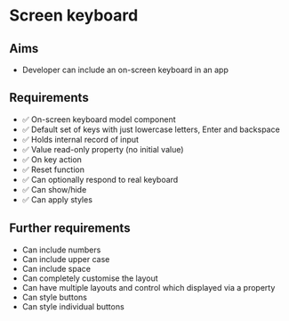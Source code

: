Screen keyboard
==================

Aims
----

- Developer can include an on-screen keyboard in an app

Requirements
------------

- ✅ On-screen keyboard model component
- ✅ Default set of keys with just lowercase letters, Enter and backspace
- ✅ Holds internal record of input
- ✅ Value read-only property (no initial value)
- ✅ On key action
- ✅ Reset function
- ✅ Can optionally respond to real keyboard
- ✅ Can show/hide
- ✅ Can apply styles

Further requirements
--------------------

- Can include numbers
- Can include upper case
- Can include space
- Can completely customise the layout
- Can have multiple layouts and control which displayed via a property
- Can style buttons
- Can style individual buttons
